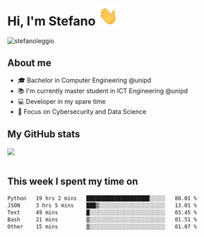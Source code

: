 # Hi, I'm Stefano <img src="https://raw.githubusercontent.com/stefanoleggio/stefanoleggio/main/images/wave.gif" width="45px">

<p align="left"> <img src="https://komarev.com/ghpvc/?username=stefanoleggio&label=Views&color=blue&style=plastic" alt="stefanoleggio" /></p>

## About me
- 🎓 Bachelor in Computer Engineering @unipd
- 📚 I'm currently master student in ICT Engineering @unipd
- 💻 Developer in my spare time
- 🎯 Focus on Cybersecurity and Data Science


## My GitHub stats

<a href="https://github.com/anuraghazra/github-readme-stats" >
  <img align="center" src="https://github-readme-stats.vercel.app/api/top-langs/?username=stefanoleggio&langs_count=10&hide=html,blade&layout=compact&count_private=true&theme=swift" />
</a>
</br>
</br>

## This week I spent my time on


<!--START_SECTION:waka-->
```text
Python   19 hrs 2 mins   ████████████████████░░░░░   80.01 % 
JSON     3 hrs 5 mins    ███▒░░░░░░░░░░░░░░░░░░░░░   13.01 % 
Text     49 mins         █░░░░░░░░░░░░░░░░░░░░░░░░   03.45 % 
Bash     21 mins         ▒░░░░░░░░░░░░░░░░░░░░░░░░   01.51 % 
Other    15 mins         ▒░░░░░░░░░░░░░░░░░░░░░░░░   01.07 % 
```
<!--END_SECTION:waka-->


